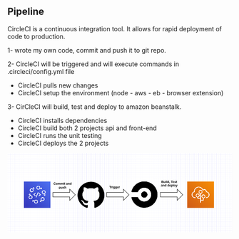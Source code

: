 ## Pipeline


CircleCI is a continuous integration tool. It allows for rapid deployment of code to production.

1- wrote my own code, commit and push it to git repo.

2- CircleCI will be triggered and will execute commands in .circleci/config.yml file
  - CircleCI pulls new changes
  - CircleCI setup the environment (node - aws - eb - browser extension)


3- CirCleCI will build, test and deploy to amazon beanstalk.
- CircleCI installs dependencies
- CircleCI build both 2 projects api and front-end
- CircleCI runs the unit testing
- CircleCI deploys the 2 projects

![Pipeline](pipline.png)



